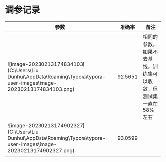 # 调参记录





| 参数                                                         | 准确率  | 备注                                                         |
| ------------------------------------------------------------ | ------- | ------------------------------------------------------------ |
| ![image-20230213174834103](C:\Users\Liu Dunhui\AppData\Roaming\Typora\typora-user-images\image-20230213174834103.png) | 92.5651 | 相同的参数，如果不去基线，训练集可以收敛，但测试集一直在58%左右 |
| ![image-20230213174902327](C:\Users\Liu Dunhui\AppData\Roaming\Typora\typora-user-images\image-20230213174902327.png) | 93.0599 |                                                              |
|                                                              |         |                                                              |

